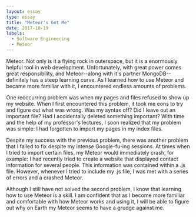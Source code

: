 ```yaml
---
layout: essay
type: essay
title: "Meteor's Got Me"
date: 2017-10-19
labels:
  - Software Engineering
  - Meteor
---
```


Meteor. Not only is it a flying rock in outerspace, but it is a enormously helpful tool in web development. Unfortunately, with great power comes great responsibility, and Meteor--along with it's partner MongoDB--definitely has a steep learning curve. As I learned how to use Meteor and became more familiar with it, I encountered endless amounts of problems.

One reoccurring problem was when my pages and files refused to show up my website. When I first encountered this problem, it took me eons to try and figure out what was wrong. Was my syntax off? Did I leave out an important file? Had I accidentally deleted something important? With time and the help of my professor's lectures, I soon realized that my problem was simple: I had forgotten to import my pages in my index files. 

Despite my success with the previous problem, there was another problem that I failed to fix despite my intense Google-fu-ing sessions. At times when I tried to import certain files, my Meteor would immediately crash, for example: I had recently tried to create a website that displayed contact information for several people. This information was contained within a .js file. However, whenever I tried to include my .js file, I was met with a series of errors and a crashed Meteor. 

Although I still have not solved the second problem, I know that learning how to use Meteor is a skill. I am confident that as I become more familiar and comfortable with how Meteor works and using it, I will be able to figure out why on Earth my Meteor seems to have a grudge against me. 